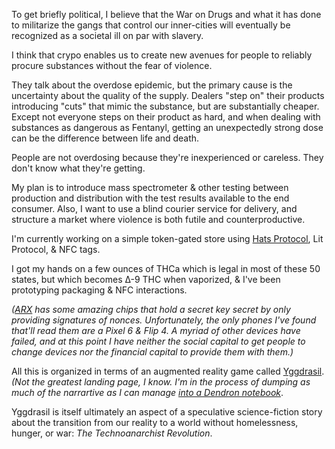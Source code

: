 To get briefly political, I believe that the War on Drugs and what it has done to militarize the gangs that control our inner-cities will eventually be recognized as a societal ill on par with slavery.

I think that crypo enables us to create new avenues for people to reliably procure substances without the fear of violence.

They talk about the overdose epidemic, but the primary cause is the uncertainty about the quality of the supply. Dealers "step on" their products introducing "cuts" that mimic the substance, but are substantially cheaper. Except not everyone steps on their product as hard, and when dealing with substances as dangerous as Fentanyl, getting an unexpectedly strong dose can be the difference between life and death.

People are not overdosing because they're inexperienced or careless. They don't know what they're getting.

My plan is to introduce mass spectrometer & other testing between production and distribution with the test results available to the end consumer. Also, I want to use a blind courier service for delivery, and structure a market where violence is both futile and counterproductive.

I'm currently working on a simple token-gated store using [Hats Protocol](https://app.hatsprotocol.xyz/trees/10/146), Lit Protocol, & NFC tags.

I got my hands on a few ounces of THCa which is legal in most of these 50 states, but which becomes Δ-9 THC when vaporized, & I've been prototyping packaging & NFC interactions.

*([ARX](https://arx.org) has some amazing chips that hold a secret key secret by only providing signatures of nonces. Unfortunately, the only phones I've found that'll read them are a Pixel 6 & Flip 4. A myriad of other devices have failed, and at this point I have neither the social capital to get people to change devices nor the financial capital to provide them with them.)*

All this is organized in terms of an augmented reality game called [Yggdrasil](https://ygg.army/). *(Not the greatest landing page, I know. I'm in the process of dumping as much of the narrartive as I can manage [into a Dendron notebook](https://notes.trwb.live)*.

Yggdrasil is itself ultimately an aspect of a speculative science-fiction story about the transition from our reality to a world without homelessness, hunger, or war: _The Technoanarchist Revolution_.